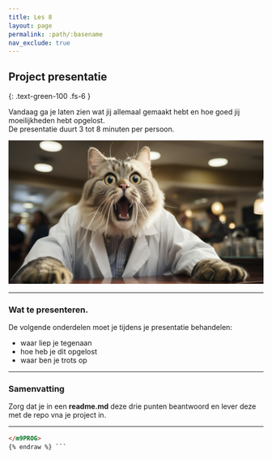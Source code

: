 ```yaml
---
title: Les 8
layout: page
permalink: :path/:basename
nav_exclude: true
---
```


## Project presentatie
{: .text-green-100 .fs-6 }

Vandaag ga je laten zien wat jij allemaal gemaakt hebt en hoe goed jij moeilijkheden hebt opgelost.  
De presentatie duurt 3 tot 8 minuten per persoon.

![cat.jpg](images/cat.jpg)

---
### Wat te presenteren.
De volgende onderdelen moet je tijdens je presentatie behandelen:
- waar liep je tegenaan
- hoe heb je dit opgelost
- waar ben je trots op

--- 
### Samenvatting
Zorg dat je in een **readme.md** deze drie punten beantwoord en lever deze met de repo vna je project in.  


---
```html {% raw %}
</m9PROG>
{% endraw %} ```
